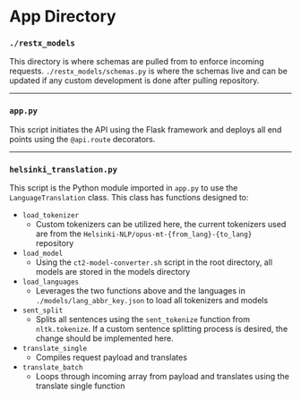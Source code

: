 
# App Directory

### ```./restx_models```
This directory is where schemas are pulled from to enforce incoming requests.  ```./restx_models/schemas.py``` is where the schemas live and can be updated if any custom development is done after pulling repository.

---

### ```app.py```
This script initiates the API using the Flask framework and deploys all end points using the ```@api.route``` decorators.  

---

### ```helsinki_translation.py```
This script is the Python module imported in ```app.py``` to use the ```LanguageTranslation``` class.  This class has functions designed to:
- ```load_tokenizer```
  - Custom tokenizers can be utilized here, the current tokenizers used are from the ```Helsinki-NLP/opus-mt-{from_lang}-{to_lang}``` repository
- ```load_model```
  - Using the ```ct2-model-converter.sh``` script in the root directory, all models are stored in the models directory
- ```load_languages```
  - Leverages the two functions above and the languages in ```./models/lang_abbr_key.json``` to load all tokenizers and models
- ```sent_split```
  - Splits all sentences using the ```sent_tokenize``` function from ```nltk.tokenize```.  If a custom sentence splitting process is desired, the change should be implemented here. 
- ```translate_single```
  - Compiles request payload and translates
- ```translate_batch```
  - Loops through incoming array from payload and translates using the translate single function


